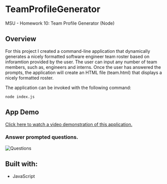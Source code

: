 # TeamProfileGenerator
MSU - Homework 10: Team Profile Generator (Node)

## Overview
For this project I created a command-line application that dynamically generates a nicely formatted software engineer team roster based on inforamtion provided by the user.
The user can input any number of team members, such as, engineers and interns. Once the user has answered the prompts, the application will create an HTML file (team.html) that displays a nicely formatted roster.

The application can be invoked with the following command:
```
node index.js
```

## App Demo
[Click here to watch a video demonstration of this application.](https://drive.google.com/file/???????)

### Answer prompted questions.
![Questions](assets/images/demo1.png)

## Built with:
* JavaScript